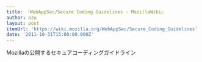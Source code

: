 ```yaml
---
title: 『WebAppSec/Secure Coding Guidelines - MozillaWiki』
author: azu
layout: post
itemUrl: 'https://wiki.mozilla.org/WebAppSec/Secure_Coding_Guidelines'
date: '2011-10-31T15:00:00.000Z'
---
```

Mozillaの公開するセキュアコーディングガイドライン

